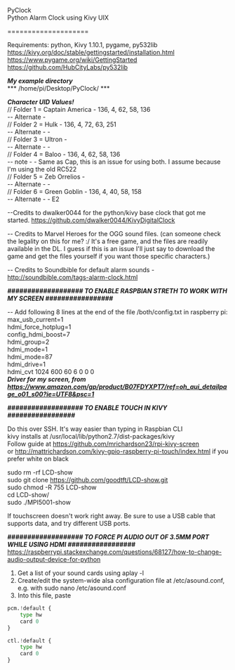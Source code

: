 PyClock  
Python Alarm Clock using Kivy UIX

====================

Requirements: python, Kivy 1.10.1, pygame, py532lib  
https://kivy.org/doc/stable/gettingstarted/installation.html  
https://www.pygame.org/wiki/GettingStarted  
https://github.com/HubCityLabs/py532lib


***My example directory***  
*** /home/pi/Desktop/PyClock/ ***

***Character UID Values!***  
// Folder 1 = Captain America 	- 136, 4, 62, 58, 136   
-- Alternate -   
// Folder 2 = Hulk 				- 136, 4, 72, 63, 251  
-- Alternate -					-   
// Folder 3 = Ultron 			-   
-- Alternate -					-   
// Folder 4 = Baloo 			- 136, 4, 62, 58, 136  
-- note -				    	- Same as Cap, this is an issue for using both. I assume because I'm using the old RC522  
// Folder 5 = Zeb Orrelios  	-   
-- Alternate -					-   
// Folder 6 = Green Goblin 		- 136, 4, 40, 58, 158  
-- Alternate -					- E2



--Credits to dwalker0044 for the python/kivy base clock that got me started.
https://github.com/dwalker0044/KivyDigitalClock

-- Credits to Marvel Heroes for the OGG sound files. (can someone check the legality on this for me? :/ It's a free game, and the files are readily available in the DL. 
I guess if this is an issue I'll just say to download the game and get the files yourself if you want those specific characters.)

-- Credits to Soundbible for default alarm sounds - http://soundbible.com/tags-alarm-clock.html





***################### TO ENABLE RASPBIAN STRETH TO WORK WITH MY SCREEN #################***

-- Add following 8 lines at the end of the file /both/config.txt in raspberry pi:   
max_usb_current=1  
hdmi_force_hotplug=1  
config_hdmi_boost=7  
hdmi_group=2  
hdmi_mode=1  
hdmi_mode=87  
hdmi_drive=1  
hdmi_cvt 1024 600 60 6 0 0 0  
***Driver for my screen, from https://www.amazon.com/gp/product/B07FDYXPT7/ref=oh_aui_detailpage_o01_s00?ie=UTF8&psc=1***

***################### TO ENABLE TOUCH IN KIVY #################***

Do this over SSH. It's way easier than typing in Raspbian CLI  
kivy installs at /usr/local/lib/python2.7/dist-packages/kivy  
Follow guide at https://github.com/mrichardson23/rpi-kivy-screen   
or http://mattrichardson.com/kivy-gpio-raspberry-pi-touch/index.html if you prefer white on black


sudo rm -rf LCD-show  
sudo git clone https://github.com/goodtft/LCD-show.git  
sudo chmod -R 755 LCD-show  
cd LCD-show/  
sudo ./MPI5001-show

If touchscreen doesn't work right away. Be sure to use a USB cable that supports data, and try different USB ports.

***################### TO FORCE PI AUDIO OUT OF 3.5MM PORT WHILE USING HDMI #################***  
https://raspberrypi.stackexchange.com/questions/68127/how-to-change-audio-output-device-for-python  
1) Get a list of your sound cards using aplay -l  
2) Create/edit the system-wide alsa configuration file at /etc/asound.conf, e.g. with sudo nano /etc/asound.conf  
3) Into this file, paste   
```python   
pcm.!default {  
    type hw  
    card 0  
}  

ctl.!default {
    type hw           
    card 0
}
```
